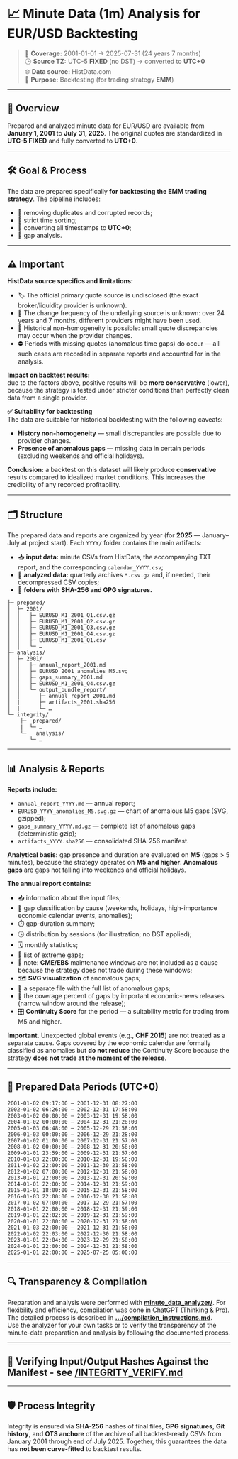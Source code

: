 # 📈 Minute Data (1m) Analysis for EUR/USD Backtesting

> 📅 **Coverage:** 2001-01-01 → 2025-07-31 (24 years 7 months)  
> 🕒 **Source TZ:** UTC-5 **FIXED** (no DST) → converted to **UTC+0**  
> 🌐 **Data source:** HistData.com  
> 🎯 **Purpose:** Backtesting (for trading strategy **EMM**)

---

## 🧭 Overview

Prepared and analyzed minute data for EUR/USD are available from **January 1, 2001** to **July 31, 2025**. The original quotes are standardized in **UTC-5 FIXED** and fully converted to **UTC+0**.

---

## 🛠️ Goal & Process

The data are prepared specifically **for backtesting the EMM trading strategy**. The pipeline includes:
- 🧹 removing duplicates and corrupted records;  
- 🧱 strict time sorting;  
- 🔁 converting all timestamps to **UTC+0**;  
- 🔎 gap analysis.

---

## ⚠️ Important

**HistData source specifics and limitations:**
- 🏷️ The official primary quote source is undisclosed (the exact broker/liquidity provider is unknown).  
- 🔁 The change frequency of the underlying source is unknown: over 24 years and 7 months, different providers might have been used.  
- 🧩 Historical non-homogeneity is possible: small quote discrepancies may occur when the provider changes.  
- ⛔ Periods with missing quotes (anomalous time gaps) do occur — all such cases are recorded in separate reports and accounted for in the analysis.

**Impact on backtest results:**  
due to the factors above, positive results will be **more conservative** (lower), because the strategy is tested under stricter conditions than perfectly clean data from a single provider.

**✅ Suitability for backtesting**  
The data are suitable for historical backtesting with the following caveats:
- **History non-homogeneity** — small discrepancies are possible due to provider changes.  
- **Presence of anomalous gaps** — missing data in certain periods (excluding weekends and official holidays).

**Conclusion:** a backtest on this dataset will likely produce **conservative** results compared to idealized market conditions. This increases the credibility of any recorded profitability.

---

## 🗂️ Structure

The prepared data and reports are organized by year (for **2025** — January–July at project start). Each `YYYY/` folder contains the main artifacts:

- 📥 **input data:** minute CSVs from HistData, the accompanying TXT report, and the corresponding `calendar_YYYY.csv`;  
- 🧪 **analyzed data:** quarterly archives `*.csv.gz` and, if needed, their decompressed CSV copies;  
- 🔐 **folders with SHA-256 and GPG signatures.**

```text
├─ prepared/
│  ├─ 2001/
│  │   ├─ EURUSD_M1_2001_Q1.csv.gz
│  │   ├─ EURUSD_M1_2001_Q2.csv.gz
│  │   ├─ EURUSD_M1_2001_Q3.csv.gz
│  │   ├─ EURUSD_M1_2001_Q4.csv.gz
│  │   ├─ EURUSD_M1_2001_Q1.csv       
│  │   └─ …
├─ analysis/                       
│  ├─ 2001/
│  │   ├─ annual_report_2001.md
│  │   ├─ EURUSD_2001_anomalies_M5.svg    
│  │   ├─ gaps_summary_2001.md 
│  │   ├─ EURUSD_M1_2001_Q4.csv.gz
│  │   └─ output_bundle_report/        
│  │      ├─ annual_report_2001.md
│  |      ├─ artifacts_2001.sha256
│  |      └─ …
└─ integrity/  
    ├─  prepared/                         
    |  └─ …
    └─   analysis/  
       └─ …
```

---

## 📊 Analysis & Reports

**Reports include:**  
- `annual_report_YYYY.md` — annual report;  
- `EURUSD_YYYY_anomalies_M5.svg.gz` — chart of anomalous M5 gaps (SVG, gzipped);  
- `gaps_summary_YYYY.md.gz` — complete list of anomalous gaps (deterministic gzip);  
- `artifacts_YYYY.sha256` — consolidated SHA-256 manifest.

**Analytical basis:** gap presence and duration are evaluated on **M5** (gaps > 5 minutes), because the strategy operates on **M5 and higher**. **Anomalous gaps** are gaps not falling into weekends and official holidays.

**The annual report contains:**  
- 📥 information about the input files;  
- 🧭 gap classification by cause (weekends, holidays, high-importance economic calendar events, anomalies);  
- ⏱️ gap-duration summary;  
- 🕓 distribution by sessions (for illustration; no DST applied);  
- 🗓️ monthly statistics;  
- 🚨 list of extreme gaps;  
- 📝 note: **CME/EBS** maintenance windows are not included as a cause because the strategy does not trade during these windows;  
- 🗺️ **SVG visualization** of anomalous gaps;  
- 📄 a separate file with the full list of anomalous gaps;  
- 🔔 the coverage percent of gaps by important economic-news releases (narrow window around the release);  
- 🎛️ **Continuity Score** for the period — a suitability metric for trading from M5 and higher.

**Important.** Unexpected global events (e.g., **CHF 2015**) are not treated as a separate cause. Gaps covered by the economic calendar are formally classified as anomalies but **do not reduce** the Continuity Score because the strategy **does not trade at the moment of the release**.

---

## 🧾 Prepared Data Periods (UTC+0)

```
2001-01-02 09:17:00 — 2001-12-31 08:27:00
2002-01-02 06:26:00 — 2002-12-31 17:58:00
2003-01-02 00:00:00 — 2003-12-31 19:58:00
2004-01-02 00:00:00 — 2004-12-31 21:28:00
2005-01-03 06:48:00 — 2005-12-29 21:58:00
2006-01-03 00:00:00 — 2006-12-29 21:28:00
2007-01-02 01:00:00 — 2007-12-31 21:57:00
2008-01-02 00:00:00 — 2008-12-31 20:58:00
2009-01-01 23:59:00 — 2009-12-31 21:57:00
2010-01-03 22:00:00 — 2010-12-31 19:58:00
2011-01-02 22:00:00 — 2011-12-30 21:58:00
2012-01-02 07:00:00 — 2012-12-31 21:58:00
2013-01-01 22:00:00 — 2013-12-31 20:59:00
2014-01-01 22:00:00 — 2014-12-31 21:59:00
2015-01-01 18:00:00 — 2015-12-31 21:58:00
2016-01-03 22:00:00 — 2016-12-30 21:58:00
2017-01-02 07:00:00 — 2017-12-29 21:57:00
2018-01-01 22:00:00 — 2018-12-31 21:59:00
2019-01-01 22:02:00 — 2019-12-31 21:59:00
2020-01-01 22:00:00 — 2020-12-31 21:58:00
2021-01-03 22:00:00 — 2021-12-31 21:58:00
2022-01-02 22:03:00 — 2022-12-30 21:58:00
2023-01-01 22:04:00 — 2023-12-29 21:58:00
2024-01-01 22:00:00 — 2024-12-31 21:58:00
2025-01-01 22:00:00 — 2025-07-25 05:00:00
```

---

## 🔍 Transparency & Compilation

Preparation and analysis were performed with **[minute_data_analyzer/](https://github.com/rleydev/euro-macromechanica-tools/tree/main/minute_data_analyzer)**. For flexibility and efficiency, compilation was done in ChatGPT (Thinking & Pro). The detailed process is described in **[.../compilation_instructions.md](https://github.com/rleydev/euro-macromechanica-backtest-data/tree/main/analysis/compilation_instructions.md)**.  
Use the analyzer for your own tasks or to verify the transparency of the minute-data preparation and analysis by following the documented process.

---

## 🧪 Verifying Input/Output Hashes Against the Manifest - see [/INTEGRITY_VERIFY.md](https://github.com/rleydev/euro-macromechanica-backtest-data/tree/main/analysis/INTEGRITY_VERIFY.md)

---

## 🛡️ Process Integrity

Integrity is ensured via **SHA-256** hashes of final files, **GPG signatures**, **Git history**, and **OTS anchore** of the archive of all backtest-ready CSVs from January 2001 through end of July 2025. Together, this guarantees the data has **not been curve‑fitted** to backtest results.
